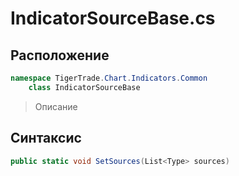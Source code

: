 
# IndicatorSourceBase.cs
## Расположение
```csharp
namespace TigerTrade.Chart.Indicators.Common  
    class IndicatorSourceBase
```

> Описание

## Синтаксис
```csharp
public static void SetSources(List<Type> sources)
```
